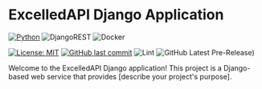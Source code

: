 # ExcelledAPI Django Application
[![Python](https://img.shields.io/badge/Python-14354C?style=for-the-badge&logo=python&logoColor=white)](https://www.python.org)
![DjangoREST](https://img.shields.io/badge/DJANGO-REST-ff1709?style=for-the-badge&logo=django&logoColor=white&color=ff1709&labelColor=gray)
![Docker](https://img.shields.io/badge/docker-%230db7ed.svg?style=for-the-badge&logo=docker&logoColor=white)

[![License: MIT](https://img.shields.io/github/license/yo1am1/bookstoreAPI)](https://github.com/yo1am1/bookstoreAPI/blob/main/LICENSE)
[![GitHub last commit](https://img.shields.io/github/last-commit/yo1am1/bookstoreAPI)](https://github.com/yo1am1/bookstoreAPI/commits/main)
![Lint](https://github.com/yo1am1/bookstoreAPI/actions/workflows/black.yaml/badge.svg?event=push)
![GitHub Latest Pre-Release)](https://img.shields.io/github/v/release/yo1am1/excelledAPI?include_prereleases&label=pre-release&logo=github)

Welcome to the ExcelledAPI Django application! This project is a Django-based web service that provides [describe your project's purpose].
